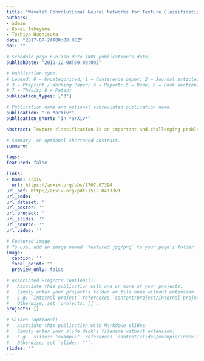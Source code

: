 ```yaml
---
title: "Wavelet Convolutional Neural Networks for Texture Classification"
authors:
- admin
- Kohei Takayama
- Toshiya Hachisuka
date: "2017-07-24T00:00:00Z"
doi: ""

# Schedule page publish date (NOT publication's date).
publishDate: "2019-12-08T00:00:00Z"

# Publication type.
# Legend: 0 = Uncategorized; 1 = Conference paper; 2 = Journal article;
# 3 = Preprint / Working Paper; 4 = Report; 5 = Book; 6 = Book section;
# 7 = Thesis; 8 = Patent
publication_types: ["3"]

# Publication name and optional abbreviated publication name.
publication: "In *arXiv*"
publication_short: "In *arXiv*"

abstract: Texture classification is an important and challenging problem in many image processing applications. While convolutional neural networks (CNNs) achieved significant successes for image classification, texture classification remains a difficult problem since textures usually do not contain enough information regarding the shape of object. In image processing, texture classification has been traditionally studied well with spectral analyses which exploit repeated structures in many textures. Since CNNs process images as-is in the spatial domain whereas spectral analyses process images in the frequency domain, these models have different characteristics in terms of performance. We propose a novel CNN architecture, wavelet CNNs, which integrates a spectral analysis into CNNs. Our insight is that the pooling layer and the convolution layer can be viewed as a limited form of a spectral analysis. Based on this insight, we generalize both layers to perform a spectral analysis with wavelet transform. Wavelet CNNs allow us to utilize spectral information which is lost in conventional CNNs but useful in texture classification. The experiments demonstrate that our model achieves better accuracy in texture classification than existing models. We also show that our model has significantly fewer parameters than CNNs, making our model easier to train with less memory.

# Summary. An optional shortened abstract.
summary:

tags:
featured: false

links:
- name: arXiv
  url: https://arxiv.org/abs/1707.07394
url_pdf: http://arxiv.org/pdf/1512.04133v1
url_code: ''
url_dataset: ''
url_poster: ''
url_project: ''
url_slides: ''
url_source: ''
url_video: ''

# Featured image
# To use, add an image named `featured.jpg/png` to your page's folder. 
image:
  caption: ''
  focal_point: ""
  preview_only: false

# Associated Projects (optional).
#   Associate this publication with one or more of your projects.
#   Simply enter your project's folder or file name without extension.
#   E.g. `internal-project` references `content/project/internal-project/index.md`.
#   Otherwise, set `projects: []`.
projects: []

# Slides (optional).
#   Associate this publication with Markdown slides.
#   Simply enter your slide deck's filename without extension.
#   E.g. `slides: "example"` references `content/slides/example/index.md`.
#   Otherwise, set `slides: ""`.
slides: ""
---
```


